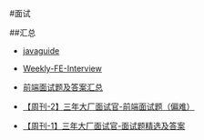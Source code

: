 #面试

##汇总

-   [javaguide](https://javaguide.cn)

-   [Weekly-FE-Interview](https://github.com/airuikun/Weekly-FE-Interview)

-   [前端面试题及答案汇总](https://github.com/airuikun/Weekly-FE-Interview/blob/master/summary/questions.md)
-   [【周刊-2】三年大厂面试官-前端面试题（偏难）](https://juejin.im/post/5cb0315f518825215e61ec14)
-   [【周刊-1】三年大厂面试官-面试题精选及答案](https://juejin.im/post/5ca9de22e51d452b5372ed90)